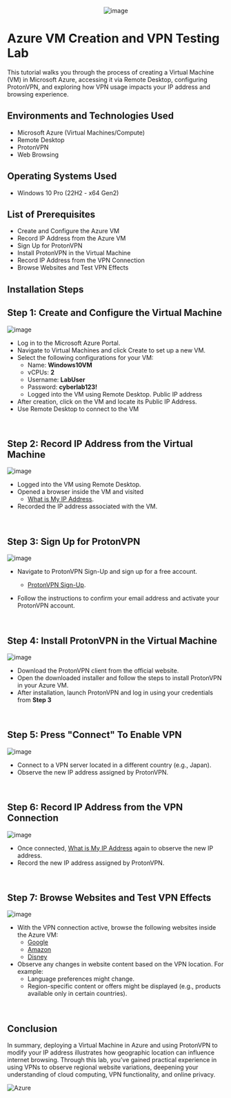 

<p align="center">
  <img src="https://github.com/user-attachments/assets/cf7db6b2-6e72-41ac-aab4-d1d0074b20cf" alt="image" />
</p>



<h1>Azure VM Creation and VPN Testing Lab</h1>
This tutorial walks you through the process of creating a Virtual Machine (VM) in Microsoft Azure, accessing it via Remote Desktop, configuring ProtonVPN, and exploring how VPN usage impacts your IP address and browsing experience. <br />

<h2>Environments and Technologies Used</h2>

- Microsoft Azure (Virtual Machines/Compute)
- Remote Desktop
- ProtonVPN
- Web Browsing

<h2>Operating Systems Used</h2>

- Windows 10 Pro (22H2 - x64 Gen2)

<h2>List of Prerequisites</h2>

- Create and Configure the Azure VM
- Record IP Address from the Azure VM
- Sign Up for ProtonVPN
- Install ProtonVPN in the Virtual Machine
- Record IP Address from the VPN Connection
- Browse Websites and Test VPN Effects

<h2>Installation Steps</h2>

<p>
  
## Step 1: Create and Configure the Virtual Machine

![image](https://github.com/user-attachments/assets/df48a70c-9386-4d96-967c-462f23352dd9)



</p>
<p>
  
-  Log in to the Microsoft Azure Portal.
- Navigate to Virtual Machines and click Create to set up a new VM.
- Select the following configurations for your VM:
  - Name: **Windows10VM**
  - vCPUs: **2**
  - Username: **LabUser**
  - Password: **cyberlab123!**
  - Logged into the VM using Remote Desktop. Public IP address
- After creation, click on the VM and locate its Public IP Address.
- Use Remote Desktop to connect to the VM
</p>
<br />

## Step 2: Record IP Address from the Virtual Machine
![image](https://github.com/user-attachments/assets/3d1568fd-ed9f-4b7e-9411-c9b2083cb1f6)

<p>
  
- Logged into the VM using Remote Desktop.
- Opened a browser inside the VM and visited
     - [What is My IP Address](https://whatismyipaddress.com/).
- Recorded the IP address associated with the VM.

</p>
<br />

## Step 3: Sign Up for ProtonVPN

<p>
  
![image](https://github.com/user-attachments/assets/e35d2e5c-ed67-4f85-b1fd-259525cfbd1f)

</p>
<p>
  
- Navigate to ProtonVPN Sign-Up and sign up for a free account.
   - [ProtonVPN Sign-Up](https://account.protonvpn.com/signup?plan=free&language=en).

- Follow the instructions to confirm your email address and activate your ProtonVPN account. 


</p>
<br />

## Step 4: Install ProtonVPN in the Virtual Machine

<p>
  
![image](https://github.com/user-attachments/assets/9b2b7e4b-9584-4c7a-bcdd-8ba741ee2868)


</p>
<p>
  
- Download the ProtonVPN client from the official website.
- Open the downloaded installer and follow the steps to install ProtonVPN in your Azure VM.
- After installation, launch ProtonVPN and log in using your credentials from **Step 3**
</p>
<br />

## Step 5: Press "Connect" To Enable VPN

<p>
  
![image](https://github.com/user-attachments/assets/e72a5c0f-9137-4ca3-8598-e612378f0d2b)


</p>
<p> 
  
- Connect to a VPN server located in a different country (e.g., Japan).
- Observe the new IP address assigned by ProtonVPN. 

</p>
<br />

## Step 6: Record IP Address from the VPN Connection

<p>
  
![image](https://github.com/user-attachments/assets/47839b86-eed5-46ee-8243-6f5327bad4b0)


</p>
<p>
  
- Once connected, [What is My IP Address](https://whatismyipaddress.com/) again to observe the new IP address.
- Record the new IP address assigned by ProtonVPN.

</p>
<br />

## Step 7: Browse Websites and Test VPN Effects

<p>

![image](https://github.com/user-attachments/assets/b51c8f8d-2643-4523-9c65-3356f0ad49ad)


</p>

- With the VPN connection active, browse the following websites inside the Azure VM:
  - [Google](https://www.google.com)
  - [Amazon](https://www.amazon.com)
  - [Disney](https://www.disney.com)
- Observe any changes in website content based on the VPN location. For example:
   - Language preferences might change.
   - Region-specific content or offers might be displayed (e.g., products available only in certain countries).

</p>
<br />

## Conclusion

In summary, deploying a Virtual Machine in Azure and using ProtonVPN to modify your IP address illustrates how geographic location can influence internet browsing. Through this lab, you’ve gained practical experience in using VPNs to observe regional website variations, deepening your understanding of cloud computing, VPN functionality, and online privacy.

![Azure](https://img.shields.io/badge/Azure-Cloud-blue)
